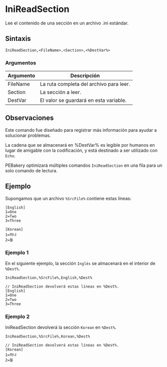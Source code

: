 # IniReadSection

Lee el contenido de una sección en un archivo .ini estándar.

## Sintaxis

```pebakery
IniReadSection,<FileName>,<Section>,<%DestVar%>
```

### Argumentos

| Argumento | Descripción |
| --- | --- |
| FileName | La ruta completa del archivo para leer. |
| Section | La sección a leer. |
| DestVar | El valor se guardará en esta variable. |

## Observaciones

Este comando fue diseñado para registrar más información para ayudar a solucionar problemas.

La cadena que se almacenará en %DestVar% es legible por humanos en lugar de amigable con la codificación, y está destinado a ser utilizado con `Echo`.

PEBakery optimizará múltiples comandos `IniReadSection` en una fila para un solo comando de lectura.

## Ejemplo

Supongamos que un archivo `%SrcFile%` contiene estas líneas:

```pebakery
[English]
1=One
2=Two
3=Three

[Korean]
1=하나
2=둘
```

### Ejemplo 1

En el siguiente ejemplo, la sección `Inglés` se almacenará en el interior de `%Dest%`.

```pebakery
IniReadSection,%SrcFile%,English,%Dest%

// IniReadSection devolverá estas líneas en %Dest%.
[English]
1=One
2=Two
3=Three
```

### Ejemplo 2

IniReadSection devolverá la sección `Korean` en `%Dest%`.

```pebakery
IniReadSection,%SrcFile%,Korean,%Dest%

// IniReadSection devolverá estas líneas en %Dest%.
[Korean]
1=하나
2=둘
```
